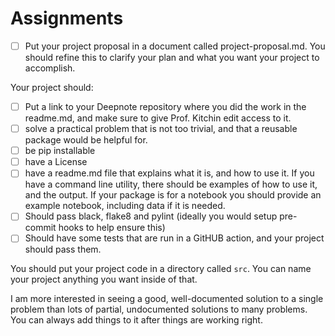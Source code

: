 

# Assignments

-   [ ] Put your project proposal in a document called project-proposal.md. You
    should refine this to clarify your plan and what you want your project to
    accomplish.

Your project should:

-   [ ] Put a link to your Deepnote repository where you did the work in the
    readme.md, and make sure to give Prof. Kitchin edit access to it.
-   [ ] solve a practical problem that is not too trivial, and that a reusable
    package would be helpful for.
-   [ ] be pip installable
-   [ ] have a License
-   [ ] have a readme.md file that explains what it is, and how to use it. If you
    have a command line utility, there should be examples of how to use it, and
    the output. If your package is for a notebook you should provide an example
    notebook, including data if it is needed.
-   [ ] Should pass black, flake8 and pylint (ideally you would setup pre-commit
    hooks to help ensure this)
-   [ ] Should have some tests that are run in a GitHUB action, and your project
    should pass them.

You should put your project code in a directory called `src`. You can name your
project anything you want inside of that.

I am more interested in seeing a good, well-documented solution to a single
problem than lots of partial, undocumented solutions to many problems. You can
always add things to it after things are working right.

